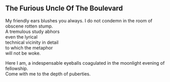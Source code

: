 The Furious Uncle Of The Boulevard
----------------------------------
My friendly ears blushes you always. I do not condemn in the room of obscene rotten stump.  
A tremulous study abhors  
even the lyrical  
technical vicinity in detail  
to which the metaphor  
will not be woke.  
  
Here I am, a indespensable eyeballs coagulated in the moonlight evening of fellowship.  
Come with me to the depth of puberties.  
